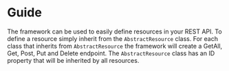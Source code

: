 # Guide

The framework can be used to easily define resources in your REST API. To define a resource simply inherit from the `AbstractResource` class. For each class that inherits from `AbstractResource` the framework will create a GetAll, Get, Post, Put and Delete endpoint. The `AbstractResource` class has an ID property that will be inherited by all resources.

